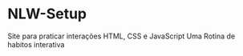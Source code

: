 # NLW-Setup
 Site para praticar interações HTML, CSS e JavaScript
 Uma Rotina de habitos interativa
